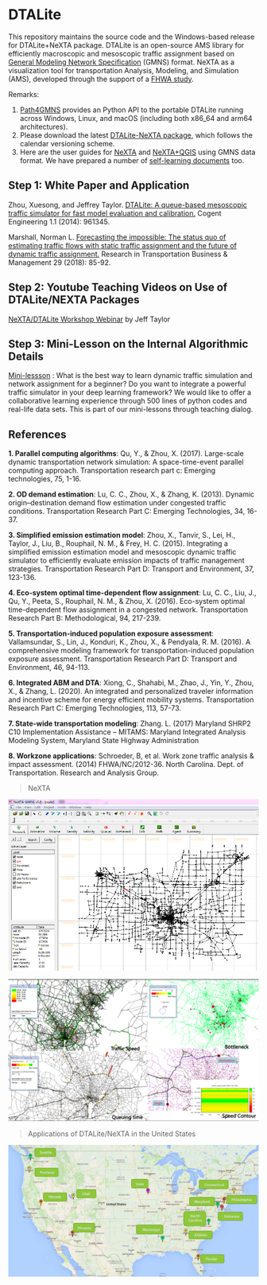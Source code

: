 # DTALite

This repository maintains the source code and the Windows-based release for DTALite+NeXTA
package. DTALite is an open-source AMS library for efficiently macroscopic and
mesoscopic traffic assignment based on [General Modeling Network
Specification](https://github.com/zephyr-data-specs/GMNS) (GMNS) format. NeXTA
as a visualization tool for transportation Analysis, Modeling, and Simulation
(AMS), developed through the support of a [FHWA
study](https://www.fhwa.dot.gov/publications/research/operations/13036/004.cfm).

Remarks:

1. [Path4GMNS](https://github.com/jdlph/Path4GMNS) provides an Python API to the portable DTALite running across Windows,
    Linux, and macOS (including both x86_64 and arm64 architectures).
2. Please download the latest [DTALite-NeXTA package](https://github.com/asu-trans-ai-lab/DTALite/tree/main/release),
   which follows the calendar versioning scheme.
3. Here are the user guides for [NeXTA](docs/user_guide/1_QGIS_NEXTA_visualization_4_GMNS.md)
   and [NeXTA+QGIS](docs/user_guide/1_QGIS_NEXTA_visualization_4_GMNS.md)
   using GMNS data format. We have prepared a number of [self-learning documents](docs/self_learning)
   too.

## Step 1: White Paper and Application

Zhou, Xuesong, and Jeffrey Taylor. [DTALite: A queue-based mesoscopic traffic
simulator for fast model evaluation and
calibration.](https://www.tandfonline.com/doi/full/10.1080/23311916.2014.961345)
Cogent Engineering 1.1 (2014): 961345.

Marshall, Norman L. [Forecasting the impossible: The status quo of estimating
traffic flows with static traffic assignment and the future of dynamic traffic
assignment.](https://www.sciencedirect.com/science/article/pii/S2210539517301232)
Research in Transportation Business & Management 29 (2018): 85-92.

## Step 2: Youtube Teaching Videos on Use of DTALite/NEXTA Packages

[NeXTA/DTALite Workshop
Webinar](https://www.youtube.com/channel/UCUHlqojCQ4f7VvqroUhbaFA) by Jeff
Taylor

## Step 3: Mini-Lesson on the Internal Algorithmic Details

[Mini-lessson](https://youtu.be/rorZAhNNOf0) : What is the best way to learn
dynamic traffic simulation and network assignment for a beginner? Do you want to
integrate a powerful traffic simulator in your deep learning framework? We would
like to offer a collaborative learning experience through 500 lines of python
codes and real-life data sets. This is part of our mini-lessons through teaching
dialog.

## References

**1. Parallel computing algorithms**: Qu, Y., & Zhou, X. (2017). Large-scale
dynamic transportation network simulation: A space-time-event parallel computing
approach. Transportation research part c: Emerging technologies, 75, 1-16.

**2. OD demand estimation**: Lu, C. C., Zhou, X., & Zhang, K. (2013). Dynamic
origin–destination demand flow estimation under congested traffic conditions.
Transportation Research Part C: Emerging Technologies, 34, 16-37.

**3. Simplified emission estimation model**: Zhou, X., Tanvir, S., Lei, H.,
Taylor, J., Liu, B., Rouphail, N. M., & Frey, H. C. (2015). Integrating a
simplified emission estimation model and mesoscopic dynamic traffic simulator to
efficiently evaluate emission impacts of traffic management strategies.
Transportation Research Part D: Transport and Environment, 37, 123-136.

**4. Eco-system optimal time-dependent flow assignment**: Lu, C. C., Liu, J.,
Qu, Y., Peeta, S., Rouphail, N. M., & Zhou, X. (2016). Eco-system optimal
time-dependent flow assignment in a congested network. Transportation Research
Part B: Methodological, 94, 217-239.

**5. Transportation-induced population exposure assessment**: Vallamsundar, S.,
Lin, J., Konduri, K., Zhou, X., & Pendyala, R. M. (2016). A comprehensive
modeling framework for transportation-induced population exposure assessment.
Transportation Research Part D: Transport and Environment, 46, 94-113.

**6. Integrated ABM and DTA**: Xiong, C., Shahabi, M., Zhao, J., Yin, Y., Zhou,
X., & Zhang, L. (2020). An integrated and personalized traveler information and
incentive scheme for energy efficient mobility systems. Transportation Research
Part C: Emerging Technologies, 113, 57-73.

**7. State-wide transportation modeling**: Zhang. L. (2017) Maryland SHRP2 C10
Implementation Assistance – MITAMS: Maryland Integrated Analysis Modeling
System, Maryland State Highway Administration

**8. Workzone applications**: Schroeder, B, et al. Work zone traffic analysis &
impact assessment. (2014) FHWA/NC/2012-36. North Carolina. Dept. of
Transportation. Research and Analysis Group.

>  NeXTA

![](docs/media/69b2706fcca1b04fc52d1cbf45fade38.png)


![](media/3d51a8c44607ef5d2ce200dc9ff8cee6.png)

>  Applications of DTALite/NeXTA in the United States

![](docs/media/d2a334644e5a5655c61ea2a2991011e7.png)